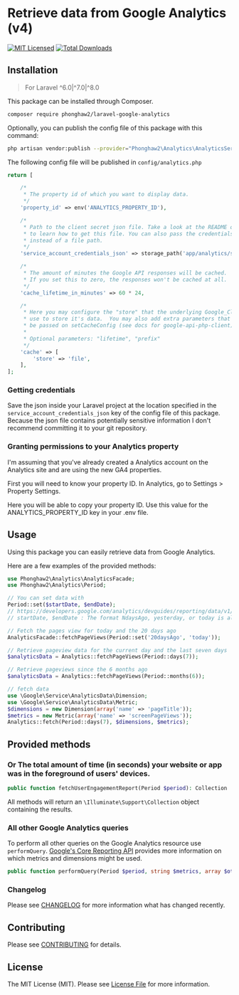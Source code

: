 
#  Retrieve data from Google Analytics (v4)

[![MIT Licensed](https://img.shields.io/badge/license-MIT-brightgreen.svg?style=flat-square)](LICENSE.md)
[![Total Downloads](https://img.shields.io/packagist/dt/phonghaw2/laravel-google-analytics.svg?style=flat-square)](https://packagist.org/packages/phonghaw2/laravel-google-analytics)

## Installation

> For Laravel ^6.0|^7.0|^8.0

This package can be installed through Composer.

``` bash
composer require phonghaw2/laravel-google-analytics
```

Optionally, you can publish the config file of this package with this command:

``` bash
php artisan vendor:publish --provider="Phonghaw2\Analytics\AnalyticsServiceProvider"
```

The following config file will be published in `config/analytics.php`

```php
return [

    /*
     * The property id of which you want to display data.
     */
    'property_id' => env('ANALYTICS_PROPERTY_ID'),

    /*
     * Path to the client secret json file. Take a look at the README of this package
     * to learn how to get this file. You can also pass the credentials as an array
     * instead of a file path.
     */
    'service_account_credentials_json' => storage_path('app/analytics/service-account-credentials.json'),

    /*
     * The amount of minutes the Google API responses will be cached.
     * If you set this to zero, the responses won't be cached at all.
     */
    'cache_lifetime_in_minutes' => 60 * 24,

    /*
     * Here you may configure the "store" that the underlying Google_Client will
     * use to store it's data.  You may also add extra parameters that will
     * be passed on setCacheConfig (see docs for google-api-php-client).
     *
     * Optional parameters: "lifetime", "prefix"
     */
    'cache' => [
        'store' => 'file',
    ],
];
```

### Getting credentials

Save the json inside your Laravel project at the location specified in the `service_account_credentials_json` key of the config file of this package. 
Because the json file contains potentially sensitive information I don't recommend committing it to your git repository.

### Granting permissions to your Analytics property
I'm assuming that you've already created a Analytics account on the Analytics site and are using the new GA4 properties.

First you will need to know your property ID. In Analytics, go to Settings > Property Settings. 

Here you will be able to copy your property ID. Use this value for the ANALYTICS_PROPERTY_ID key in your .env file.

## Usage
Using this package you can easily retrieve data from Google Analytics.

Here are a few examples of the provided methods:

```php
use Phonghaw2\Analytics\AnalyticsFacade;
use Phonghaw2\Analytics\Period;

// You can set data with
Period::set($startDate, $endDate);
// https://developers.google.com/analytics/devguides/reporting/data/v1/rest/v1beta/DateRange
// startDate, $endDate : The format NdaysAgo, yesterday, or today is also accepted

// Fetch the pages view for today and the 20 days ago
AnalyticsFacade::fetchPageViews(Period::set('20daysAgo', 'today'));

// Retrieve pageview data for the current day and the last seven days
$analyticsData = Analytics::fetchPageViews(Period::days(7));

// Retrieve pageviews since the 6 months ago
$analyticsData = Analytics::fetchPageViews(Period::months(6));

// fetch data 
use \Google\Service\AnalyticsData\Dimension;
use \Google\Service\AnalyticsData\Metric;
$dimensions = new Dimension(array('name' => 'pageTitle'));
$metrics = new Metric(array('name' => 'screenPageViews'));
Analytics::fetch(Period::days(7), $dimensions, $metrics);
```

## Provided methods
### Or The total amount of time (in seconds) your website or app was in the foreground of users' devices.
```php
public function fetchUserEngagementReport(Period $period): Collection
```

All methods will return an `\Illuminate\Support\Collection` object containing the results.

### All other Google Analytics queries

To perform all other queries on the Google Analytics resource use `performQuery`.  [Google's Core Reporting API](https://developers.google.com/analytics/devguides/reporting/core/v4) provides more information on which metrics and dimensions might be used.

```php
public function performQuery(Period $period, string $metrics, array $others = [])
```

### Changelog

Please see [CHANGELOG](CHANGELOG.md) for more information what has changed recently.

## Contributing

Please see [CONTRIBUTING](CONTRIBUTING.md) for details.

## License

The MIT License (MIT). Please see [License File](LICENSE.md) for more information.

